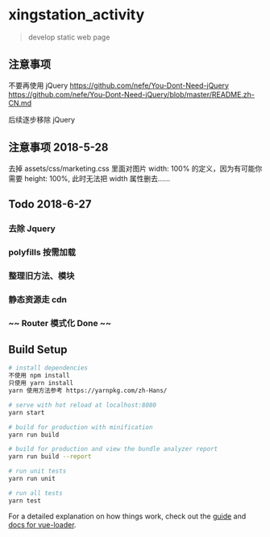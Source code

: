 # xingstation_activity

> develop static web page

## 注意事项

不要再使用 jQuery
https://github.com/nefe/You-Dont-Need-jQuery
https://github.com/nefe/You-Dont-Need-jQuery/blob/master/README.zh-CN.md

后续逐步移除 jQuery

## 注意事项 2018-5-28

去掉 assets/css/marketing.css 里面对图片 width: 100% 的定义，因为有可能你需要 height: 100%, 此时无法把 width 属性删去……

## Todo 2018-6-27

### 去除 Jquery

### polyfills 按需加载

### 整理旧方法、模块

### 静态资源走 cdn

### ~~ Router 模式化 Done ~~

## Build Setup

```bash
# install dependencies
不使用 npm install
只使用 yarn install
yarn 使用方法参考 https://yarnpkg.com/zh-Hans/

# serve with hot reload at localhost:8080
yarn start

# build for production with minification
yarn run build

# build for production and view the bundle analyzer report
yarn run build --report

# run unit tests
yarn run unit

# run all tests
yarn test
```

For a detailed explanation on how things work, check out the [guide](http://vuejs-templates.github.io/webpack/) and [docs for vue-loader](http://vuejs.github.io/vue-loader).
